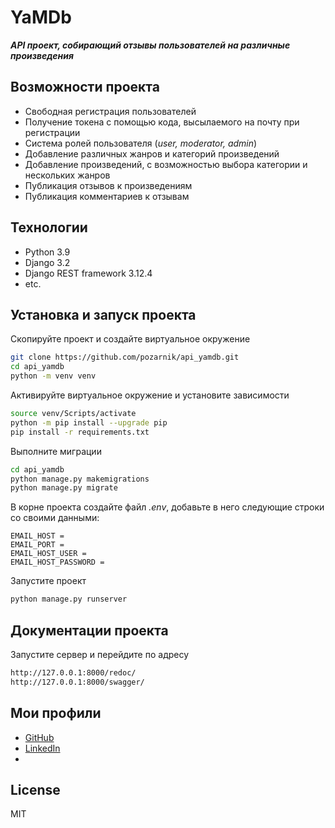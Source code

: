 # YaMDb

***API проект, собирающий отзывы пользователей на различные произведения***

## Возможности проекта

- Свободная регистрация пользователей
- Получение токена с помощью кода, высылаемого на почту при регистрации
- Система ролей пользователя (*user, moderator, admin*)
- Добавление различных жанров и категорий произведений
- Добавление произведений, с возможностью выбора категории и нескольких жанров
- Публикация отзывов к произведениям
- Публикация комментариев к отзывам

## Технологии

- Python 3.9
- Django 3.2
- Django REST framework 3.12.4
- etc.

## Установка и запуск проекта

Скопируйте проект и создайте виртуальное окружение

```sh
git clone https://github.com/pozarnik/api_yamdb.git
cd api_yamdb
python -m venv venv
```

Активируйте виртуальное окружение и установите зависимости

```sh
source venv/Scripts/activate
python -m pip install --upgrade pip
pip install -r requirements.txt
```

Выполните миграции

```sh
cd api_yamdb
python manage.py makemigrations
python manage.py migrate
```

В корне проекта создайте файл _.env_, добавьте в него следующие строки со своими данными:

```
EMAIL_HOST =
EMAIL_PORT =
EMAIL_HOST_USER =
EMAIL_HOST_PASSWORD =
```

Запустите проект

```sh
python manage.py runserver
```

## Документации проекта

Запустите сервер и перейдите по адресу

```sh
http://127.0.0.1:8000/redoc/
http://127.0.0.1:8000/swagger/
```

## Мои профили

- [GitHub](https://github.com/pozarnik/)
- [LinkedIn](https://www.linkedin.com/in/alekseyevich-ivan/)
- 

## License

MIT


